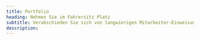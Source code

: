 ```yaml
---
title: Portfolio
heading: Nehmen Sie im Fahrersitz Platz
subtitle: Verabschieden Sie sich von langwierigen Mitarbeiter-Einweisungen in komplexe Backend-Systeme und der Angst vor Datenbank-Hackern.
description:
---
```

